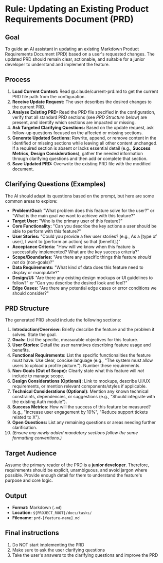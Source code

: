 # Rule: Updating an Existing Product Requirements Document (PRD)

## Goal

To guide an AI assistant in updating an existing Markdown Product Requirements Document (PRD) based on a user's requested changes. The updated PRD should remain clear, actionable, and suitable for a junior developer to understand and implement the feature.

## Process

1.  **Load Current Context:** Read @.claude/current-prd.md to get the current PRD file path from the configuration.
2.  **Receive Update Request:** The user describes the desired changes to the current PRD.
3.  **Analyse Existing PRD:** Read the PRD file specified in the configuration, verify that all standard PRD sections (see *PRD Structure* below) are present, and identify which sections are impacted or missing.
4.  **Ask Targeted Clarifying Questions:** Based on the update request, ask follow-up questions focused on the affected or missing sections.
5.  **Generate Updated Sections:** Rewrite, append, or remove content in the identified or missing sections while leaving all other content unchanged. If a required section is absent or lacks essential detail (e.g., **Success Metrics**, **Design Considerations**), gather the needed information through clarifying questions and then add or complete that section.
6.  **Save Updated PRD:** Overwrite the existing PRD file with the modified document.

## Clarifying Questions (Examples)

The AI should adapt its questions based on the prompt, but here are some common areas to explore:

*   **Problem/Goal:** "What problem does this feature solve for the user?" or "What is the main goal we want to achieve with this feature?"
*   **Target User:** "Who is the primary user of this feature?"
*   **Core Functionality:** "Can you describe the key actions a user should be able to perform with this feature?"
*   **User Stories:** "Could you provide a few user stories? (e.g., As a [type of user], I want to [perform an action] so that [benefit].)"
*   **Acceptance Criteria:** "How will we know when this feature is successfully implemented? What are the key success criteria?"
*   **Scope/Boundaries:** "Are there any specific things this feature *should not* do (non-goals)?"
*   **Data Requirements:** "What kind of data does this feature need to display or manipulate?"
*   **Design/UI:** "Are there any existing design mockups or UI guidelines to follow?" or "Can you describe the desired look and feel?"
*   **Edge Cases:** "Are there any potential edge cases or error conditions we should consider?"

## PRD Structure

The generated PRD should include the following sections:

1.  **Introduction/Overview:** Briefly describe the feature and the problem it solves. State the goal.
2.  **Goals:** List the specific, measurable objectives for this feature.
3.  **User Stories:** Detail the user narratives describing feature usage and benefits.
4.  **Functional Requirements:** List the specific functionalities the feature must have. Use clear, concise language (e.g., "The system must allow users to upload a profile picture."). Number these requirements.
5.  **Non-Goals (Out of Scope):** Clearly state what this feature will *not* include to manage scope.
6.  **Design Considerations (Optional):** Link to mockups, describe UI/UX requirements, or mention relevant components/styles if applicable.
7.  **Technical Considerations (Optional):** Mention any known technical constraints, dependencies, or suggestions (e.g., "Should integrate with the existing Auth module").
8.  **Success Metrics:** How will the success of this feature be measured? (e.g., "Increase user engagement by 10%", "Reduce support tickets related to X").
9.  **Open Questions:** List any remaining questions or areas needing further clarification.
10. *(Ensure any newly added mandatory sections follow the same formatting conventions.)*

## Target Audience

Assume the primary reader of the PRD is a **junior developer**. Therefore, requirements should be explicit, unambiguous, and avoid jargon where possible. Provide enough detail for them to understand the feature's purpose and core logic.

## Output

*   **Format:** Markdown (`.md`)
*   **Location:** `${PROJECT_ROOT}/docs/tasks/`
*   **Filename:** `prd-[feature-name].md`

## Final instructions

1. Do NOT start implementing the PRD
2. Make sure to ask the user clarifying questions
3. Take the user's answers to the clarifying questions and improve the PRD
